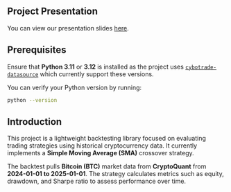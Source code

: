 ## Project Presentation
You can view our presentation slides [here](https://www.canva.com/design/DAGkZ5qtnas/rq_EqoortXMd-4HMSf6bQw/edit?utm_content=DAGkZ5qtnas&utm_campaign=designshare&utm_medium=link2&utm_source=sharebutton).

## Prerequisites

Ensure that **Python 3.11** or **3.12** is installed as the project uses [`cybotrade-datasource`](https://pypi.org/project/cybotrade-datasource/) which currently support these versions.

You can verify your Python version by running:

```bash
python --version
```

## Introduction

This project is a lightweight backtesting library focused on evaluating trading strategies using historical cryptocurrency data. It currently implements a **Simple Moving Average (SMA)** crossover strategy.

The backtest pulls **Bitcoin (BTC)** market data from **CryptoQuant** from **2024-01-01 to 2025-01-01**. The strategy calculates metrics such as equity, drawdown, and Sharpe ratio to assess performance over time.


